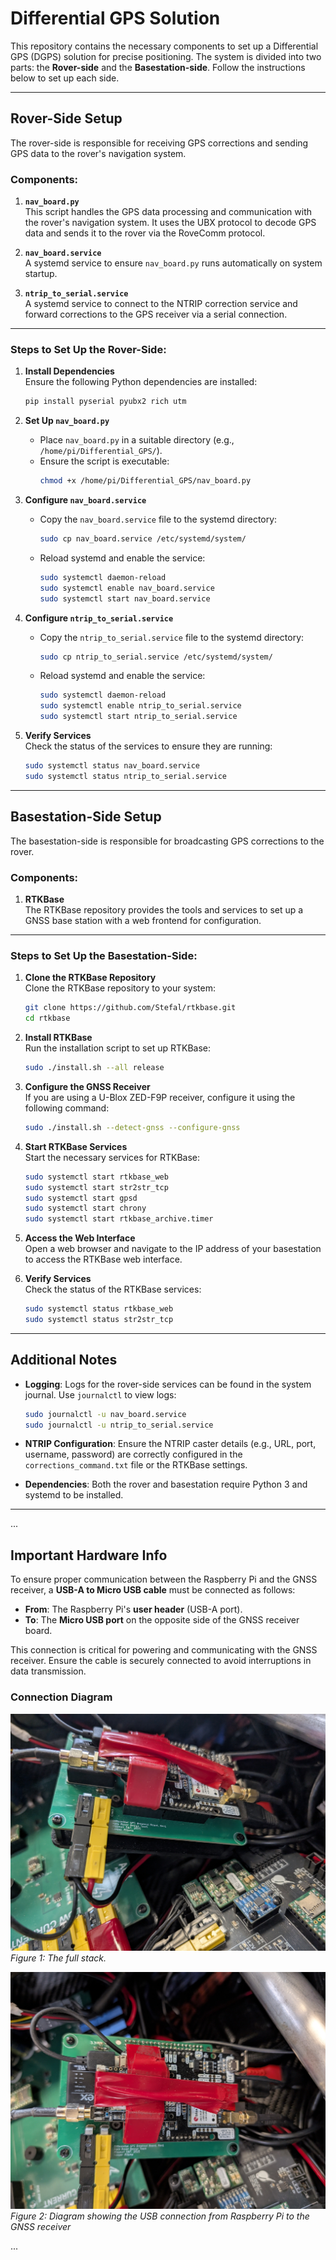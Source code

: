 # Differential GPS Solution

This repository contains the necessary components to set up a Differential GPS (DGPS) solution for precise positioning. The system is divided into two parts: the **Rover-side** and the **Basestation-side**. Follow the instructions below to set up each side.

---

## Rover-Side Setup

The rover-side is responsible for receiving GPS corrections and sending GPS data to the rover's navigation system.

### Components:
1. **`nav_board.py`**  
   This script handles the GPS data processing and communication with the rover's navigation system. It uses the UBX protocol to decode GPS data and sends it to the rover via the RoveComm protocol.

2. **`nav_board.service`**  
   A systemd service to ensure `nav_board.py` runs automatically on system startup.

3. **`ntrip_to_serial.service`**  
   A systemd service to connect to the NTRIP correction service and forward corrections to the GPS receiver via a serial connection.

---

### Steps to Set Up the Rover-Side:

1. **Install Dependencies**  
   Ensure the following Python dependencies are installed:
   ```bash
   pip install pyserial pyubx2 rich utm
   ```

2. **Set Up `nav_board.py`**  
   - Place `nav_board.py` in a suitable directory (e.g., `/home/pi/Differential_GPS/`).
   - Ensure the script is executable:
     ```bash
     chmod +x /home/pi/Differential_GPS/nav_board.py
     ```

3. **Configure `nav_board.service`**  
   - Copy the `nav_board.service` file to the systemd directory:
     ```bash
     sudo cp nav_board.service /etc/systemd/system/
     ```
   - Reload systemd and enable the service:
     ```bash
     sudo systemctl daemon-reload
     sudo systemctl enable nav_board.service
     sudo systemctl start nav_board.service
     ```

4. **Configure `ntrip_to_serial.service`**  
   - Copy the `ntrip_to_serial.service` file to the systemd directory:
     ```bash
     sudo cp ntrip_to_serial.service /etc/systemd/system/
     ```
   - Reload systemd and enable the service:
     ```bash
     sudo systemctl daemon-reload
     sudo systemctl enable ntrip_to_serial.service
     sudo systemctl start ntrip_to_serial.service
     ```

5. **Verify Services**  
   Check the status of the services to ensure they are running:
   ```bash
   sudo systemctl status nav_board.service
   sudo systemctl status ntrip_to_serial.service
   ```

---

## Basestation-Side Setup

The basestation-side is responsible for broadcasting GPS corrections to the rover.

### Components:
1. **RTKBase**  
   The RTKBase repository provides the tools and services to set up a GNSS base station with a web frontend for configuration.

---

### Steps to Set Up the Basestation-Side:

1. **Clone the RTKBase Repository**  
   Clone the RTKBase repository to your system:
   ```bash
   git clone https://github.com/Stefal/rtkbase.git
   cd rtkbase
   ```

2. **Install RTKBase**  
   Run the installation script to set up RTKBase:
   ```bash
   sudo ./install.sh --all release
   ```

3. **Configure the GNSS Receiver**  
   If you are using a U-Blox ZED-F9P receiver, configure it using the following command:
   ```bash
   sudo ./install.sh --detect-gnss --configure-gnss
   ```

4. **Start RTKBase Services**  
   Start the necessary services for RTKBase:
   ```bash
   sudo systemctl start rtkbase_web
   sudo systemctl start str2str_tcp
   sudo systemctl start gpsd
   sudo systemctl start chrony
   sudo systemctl start rtkbase_archive.timer
   ```

5. **Access the Web Interface**  
   Open a web browser and navigate to the IP address of your basestation to access the RTKBase web interface.

6. **Verify Services**  
   Check the status of the RTKBase services:
   ```bash
   sudo systemctl status rtkbase_web
   sudo systemctl status str2str_tcp
   ```

---

## Additional Notes

- **Logging**: Logs for the rover-side services can be found in the system journal. Use `journalctl` to view logs:
  ```bash
  sudo journalctl -u nav_board.service
  sudo journalctl -u ntrip_to_serial.service
  ```

- **NTRIP Configuration**: Ensure the NTRIP caster details (e.g., URL, port, username, password) are correctly configured in the `corrections_command.txt` file or the RTKBase settings.

- **Dependencies**: Both the rover and basestation require Python 3 and systemd to be installed.

---

...

## Important Hardware Info

To ensure proper communication between the Raspberry Pi and the GNSS receiver, a **USB-A to Micro USB cable** must be connected as follows:

- **From**: The Raspberry Pi's **user header** (USB-A port).  
- **To**: The **Micro USB port** on the opposite side of the GNSS receiver board.

This connection is critical for powering and communicating with the GNSS receiver. Ensure the cable is securely connected to avoid interruptions in data transmission.

### Connection Diagram

![Raspberry Pi to GNSS Receiver STACK](resources/Stack.jpg)
*Figure 1: The full stack.*

![GNSS Receiver Micro USB Port](resources/USB_Cable.jpg)
*Figure 2: Diagram showing the USB connection from Raspberry Pi to the GNSS receiver*

...